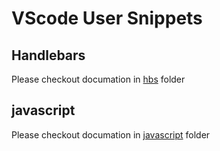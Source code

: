 # VScode User Snippets 
## Handlebars
Please checkout documation in [hbs](/hbs) folder
## javascript
Please checkout documation in [javascript](/js) folder
